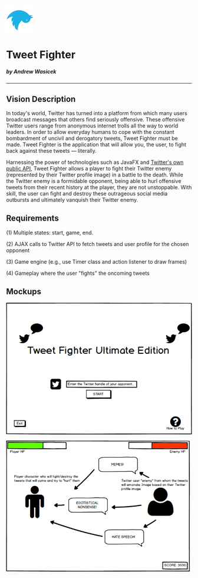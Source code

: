 ![bird](https://github.com/awasicek/TweetFighter/blob/master/twitter_bird_xx.jpg?raw=true)
# Tweet Fighter 

##### by Andrew Wasicek

-----------

## Vision Description

In today's world, Twitter has turned into a platform from which many users broadcast messages that others find seriously offensive.   These offensive Twitter users range from anonymous internet trolls all the way to world leaders.  In order to allow everyday humans to cope with the constant bombardment of uncivil and derogatory tweets, Tweet Fighter must be made.  Tweet Fighter is the application that will allow you, the user, to fight back against these tweets — literally.  

Harnessing the power of technologies such as JavaFX and [Twitter's own public API](https://developer.twitter.com/en/docs.html), Tweet Fighter allows a player to fight their Twitter enemy (represented by their Twitter profile image) in a battle to the death.  While the Twitter enemy is a formidable opponent, being able to hurl offensive tweets from their recent history at the player, they are not unstoppable.  With skill, the user can fight and destroy these outrageous social media outbursts and ultimately vanquish their Twitter enemy.  

## Requirements

(1) Multiple states: start, game, end.

(2) AJAX calls to Twitter API to fetch tweets and user profile for the chosen opponent

(3) Game engine (e.g., use Timer class and action listener to draw frames)

(4) Gameplay where the user "fights" the oncoming tweets

## Mockups

![intro screen](https://github.com/awasicek/TweetFighter/blob/master/Tweet%20Fighter%20Mockup%20-%20Intro%20Screen.png?raw=true)

![battle screen](https://github.com/awasicek/TweetFighter/blob/master/Tweet%20Fighter%20Mockup%20-%20Battle%20Screen.png?raw=true)
